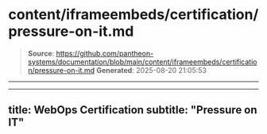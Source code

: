 # content/iframeembeds/certification/pressure-on-it.md

> **Source**: https://github.com/pantheon-systems/documentation/blob/main/content/iframeembeds/certification/pressure-on-it.md
> **Generated**: 2025-08-20 21:05:53

---

---
title: WebOps Certification
subtitle: "Pressure on IT"
---

<Partial file="certification-guide/pressure-on-it.md" />
